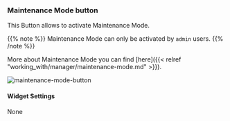 ### Maintenance Mode button
This Button allows to activate Maintenance Mode. 

{{% note %}}
Maintenance Mode can only be activated by `admin` users.
{{% /note %}}

More about Maintenance Mode you can find [here]({{< relref "working_with/manager/maintenance-mode.md" >}}).

![maintenance-mode-button]( /images/ui/widgets/maintenance-mode-button.png )

#### Widget Settings
None